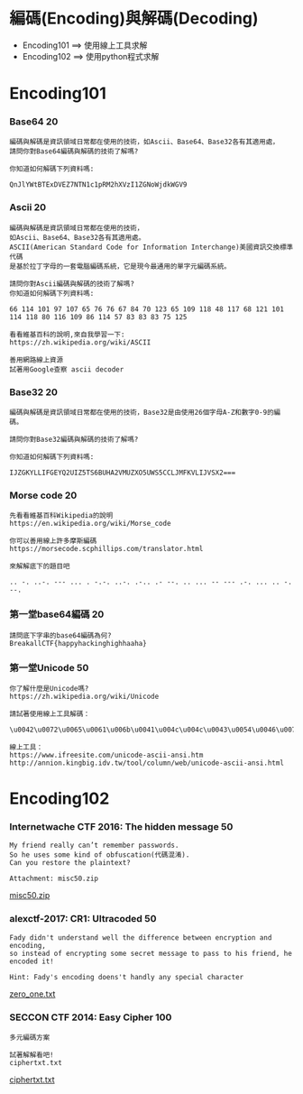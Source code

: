 # 編碼(Encoding)與解碼(Decoding)
- Encoding101 ==> 使用線上工具求解
- Encoding102 ==> 使用python程式求解 

# Encoding101
### Base64  20
```
編碼與解碼是資訊領域日常都在使用的技術，如Ascii、Base64、Base32各有其適用處，
請問你對Base64編碼與解碼的技術了解嗎?

你知道如何解碼下列資料嗎:

QnJlYWtBTExDVEZ7NTN1c1pRM2hXVzI1ZGNoWjdkWGV9
```
### Ascii  20
```
編碼與解碼是資訊領域日常都在使用的技術，
如Ascii、Base64、Base32各有其適用處。
ASCII(American Standard Code for Information Interchange)美國資訊交換標準代碼
是基於拉丁字母的一套電腦編碼系統，它是現今最通用的單字元編碼系統。

請問你對Ascii編碼與解碼的技術了解嗎?
你知道如何解碼下列資料嗎:

66 114 101 97 107 65 76 76 67 84 70 123 65 109 118 48 117 68 121 101 114 118 80 116 109 86 114 57 83 83 83 75 125

看看維基百科的說明,來自我學習一下:
https://zh.wikipedia.org/wiki/ASCII

善用網路線上資源
試著用Google查察 ascii decoder
```
### Base32  20
```
編碼與解碼是資訊領域日常都在使用的技術，Base32是由使用26個字母A-Z和數字0-9的編碼。

請問你對Base32編碼與解碼的技術了解嗎?

你知道如何解碼下列資料嗎:

IJZGKYLLIFGEYQ2UIZ5TS6BUHA2VMUZXO5UWS5CCLJMFKVLIJVSX2===
```
### Morse code  20
```
先看看維基百科Wikipedia的說明
https://en.wikipedia.org/wiki/Morse_code

你可以善用線上許多摩斯編碼
https://morsecode.scphillips.com/translator.html

來解解底下的題目吧

.. -. ..-. --- ... . -.-. ..-. .-.. .- --. .. ... -- --- .-. ... .. -. --.
```
### 第一堂base64編碼  20
```
請問底下字串的base64編碼為何?
BreakallCTF{happyhackinghighhaaha}
```
### 第一堂Unicode  50
```
你了解什麼是Unicode嗎?
https://zh.wikipedia.org/wiki/Unicode

請試著使用線上工具解碼：

\u0042\u0072\u0065\u0061\u006b\u0041\u004c\u004c\u0043\u0054\u0046\u007b\u006d\u0079\u005f\u0066\u0069\u0072\u0073\u0074\u005f\u0055\u006e\u0069\u0043\u0030\u0064\u0065\u005f\u0033\u004f\u005f\u0045\u0061\u0073\u0079\u007d

線上工具：
https://www.ifreesite.com/unicode-ascii-ansi.htm
http://annion.kingbig.idv.tw/tool/column/web/unicode-ascii-ansi.html
```

# Encoding102
### Internetwache CTF 2016: The hidden message  50
```
My friend really can’t remember passwords. 
So he uses some kind of obfuscation(代碼混淆).
Can you restore the plaintext?

Attachment: misc50.zip
```
[misc50.zip](misc50.zip)
### alexctf-2017: CR1: Ultracoded  50
```
Fady didn't understand well the difference between encryption and encoding, 
so instead of encrypting some secret message to pass to his friend, he encoded it!

Hint: Fady's encoding doens't handly any special character
```
[zero_one.txt](zero_one.txt)
### SECCON CTF 2014: Easy Cipher  100
```
多元編碼方案

試著解解看吧!
ciphertxt.txt
```
[ciphertxt.txt](ciphertxt.txt)
